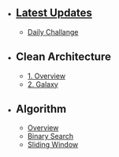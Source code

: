 - ## [Latest Updates](./updates)
    - [Daily Challange](./algorithm/daily)
- ## Clean Architecture
    - [1. Overview](.cleanArchitecture/overview)
    - [2. Galaxy](.cleanArchitecture/galaxy)
- ## Algorithm
    - [Overview](./algorithm/overview)
    - [Binary Search](./algorithm/binarySearch)
    - [Sliding Window](./algorithm/slidingWindow)
